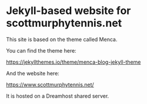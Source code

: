 # Jekyll-based website for scottmurphytennis.net

This site is based on the theme called Menca.

You can find the theme here:

https://jekyllthemes.io/theme/menca-blog-jekyll-theme

And the website here:

https://www.scottmurphytennis.net/

It is hosted on a Dreamhost shared server.
